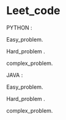 








# Leet_code

PYTHON :


  Easy_problem.
 
  Hard_problem .

  
  complex_problem. 

JAVA :




 Easy_problem.
  
  Hard_problem .
  
  complex_problem.


